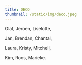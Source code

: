 ```yaml
---
title: DECO
thumbnail: /static/img/deco.jpeg
---
```

O﻿laf, Jeroen, Liselotte,

J﻿an, Brendan, Chantal, 

Laura, Kristy, Mitchell, 

K﻿im, Roos, Marieke.